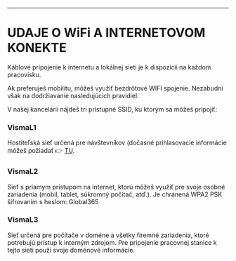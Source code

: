 

---

# UDAJE O WiFi A INTERNETOVOM KONEKTE
Káblové pripojenie k internetu a lokálnej sieti je k dispozícii na každom pracovisku.

Ak preferuješ mobilitu, môžeš využiť bezdrôtové WIFI spojenie. Nezabudni však na dodržiavanie nasledujúcich pravidiel.



V našej kancelárii nájdeš tri prístupné SSID, ku ktorým sa môžeš pripojiť:

### VismaL1

Hostiteľská sieť určená pre návštevníkov (dočasné prihlasovacie informácie môžeš požiadať 👉 [TU](http://wlanguest.visma.net/).


### VismaL2

Sieť s priamym prístupom na internet, ktorú môžeš využiť pre svoje osobné zariadenia (mobil, tablet, súkromný počítač, atď.).
Je chránená WPA2 PSK šifrovaním s heslom: Global365


### VismaL3

Sieť určená pre počítače v doméne a všetky firemné zariadenia, ktoré potrebujú prístup k interným zdrojom.
Pre pripojenie pracovnej stanice k tejto sieti použi svoje doménové informácie.